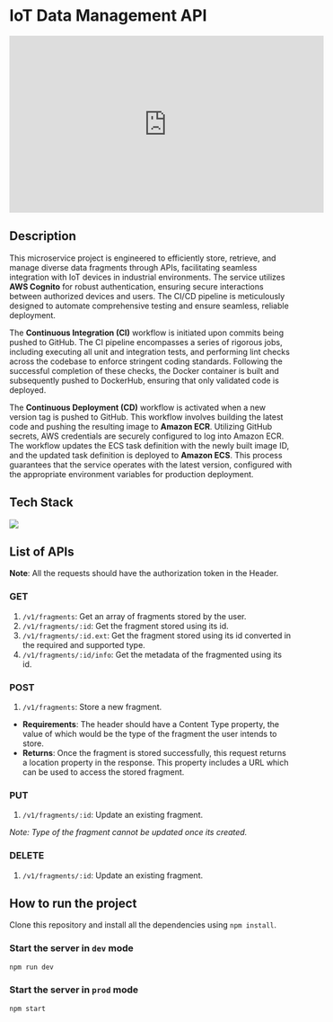 # IoT Data Management API

<iframe width="560" height="315" src="https://www.youtube.com/embed/xJ_gedeHwtw?si=soiVIK2giJAyHY2b" title="YouTube video player" frameborder="0" allow="accelerometer; autoplay; clipboard-write; encrypted-media; gyroscope; picture-in-picture; web-share" referrerpolicy="strict-origin-when-cross-origin" allowfullscreen></iframe>

## Description

This microservice project is engineered to efficiently store, retrieve, and manage diverse data fragments through APIs, facilitating seamless integration with IoT devices in industrial environments. The service utilizes **AWS Cognito** for robust authentication, ensuring secure interactions between authorized devices and users. The CI/CD pipeline is meticulously designed to automate comprehensive testing and ensure seamless, reliable deployment.

The **Continuous Integration (CI)** workflow is initiated upon commits being pushed to GitHub. The CI pipeline encompasses a series of rigorous jobs, including executing all unit and integration tests, and performing lint checks across the codebase to enforce stringent coding standards. Following the successful completion of these checks, the Docker container is built and subsequently pushed to DockerHub, ensuring that only validated code is deployed.

The **Continuous Deployment (CD)** workflow is activated when a new version tag is pushed to GitHub. This workflow involves building the latest code and pushing the resulting image to **Amazon ECR**. Utilizing GitHub secrets, AWS credentials are securely configured to log into Amazon ECR. The workflow updates the ECS task definition with the newly built image ID, and the updated task definition is deployed to **Amazon ECS**. This process guarantees that the service operates with the latest version, configured with the appropriate environment variables for production deployment.

## Tech Stack

<img src="https://skillicons.dev/icons?i=nodejs,express,jest,docker,aws,githubactions,dynamodb" />

## List of APIs

**Note**: All the requests should have the authorization token in the Header. 

### GET 
1. `/v1/fragments`: Get an array of fragments stored by the user.
2. `/v1/fragments/:id`: Get the fragment stored using its id.
3. `/v1/fragments/:id.ext`: Get the fragment stored using its id converted in the required and supported type.
4. `/v1/fragments/:id/info`: Get the metadata of the fragmented using its id.

### POST
1. `/v1/fragments`: Store a new fragment.
- **Requirements**: The header should have a Content Type property, the value of which would be the type of the fragment the user intends to store.
- **Returns**: Once the fragment is stored successfully, this request returns a location property in the response. This property includes a URL which can be used to access the stored fragment.

### PUT
1. `/v1/fragments/:id`: Update an existing fragment.

*Note: Type of the fragment cannot be updated once its created.*

### DELETE
1. `/v1/fragments/:id`: Update an existing fragment.

## How to run the project

Clone this repository and install all the dependencies using `npm install`.

### Start the server in `dev` mode

```bash
npm run dev
```

### Start the server in `prod` mode

```bash
npm start
```
